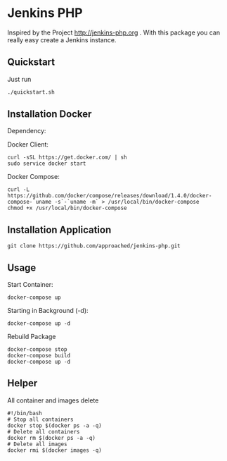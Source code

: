 # Jenkins PHP

Inspired by the Project http://jenkins-php.org . With this package you can really easy create a Jenkins instance.

## Quickstart

Just run
```bash
./quickstart.sh
```

## Installation Docker

Dependency:<br>

Docker Client:
```
curl -sSL https://get.docker.com/ | sh
sudo service docker start
```
Docker Compose: 
```
curl -L https://github.com/docker/compose/releases/download/1.4.0/docker-compose-`uname -s`-`uname -m` > /usr/local/bin/docker-compose
chmod +x /usr/local/bin/docker-compose
```

## Installation Application
```
git clone https://github.com/approached/jenkins-php.git
```

## Usage

Start Container:
```
docker-compose up
```

Starting in Background (-d):
```
docker-compose up -d
```

Rebuild Package
```
docker-compose stop
docker-compose build
docker-compose up -d
```

## Helper

All container and images delete
```
#!/bin/bash
# Stop all containers
docker stop $(docker ps -a -q)
# Delete all containers
docker rm $(docker ps -a -q)
# Delete all images
docker rmi $(docker images -q)
```
